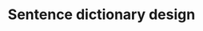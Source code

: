 ---
title: Sentence dictionary design
site: https://sentencedict.com
description: Good sentence examples for every word.
tags: [english, tool]
---